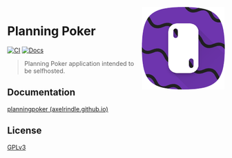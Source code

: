 <img src="./art/icon/web/icon-192.png" alt="icon" align="right" />

# Planning Poker

[![CI](https://github.com/axelrindle/planningpoker/actions/workflows/ci.yml/badge.svg)](https://github.com/axelrindle/planningpoker/actions/workflows/ci.yml)
[![Docs](https://github.com/axelrindle/planningpoker/actions/workflows/docs.yml/badge.svg)](https://github.com/axelrindle/planningpoker/actions/workflows/docs.yml)

> Planning Poker application intended to be selfhosted.

## Documentation

[planningpoker (axelrindle.github.io)](https://axelrindle.github.io/planningpoker/)

## License

[GPLv3](LICENSE)
